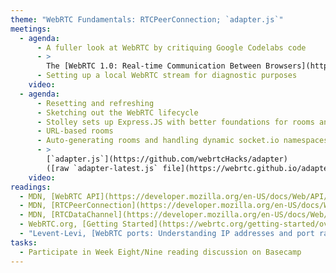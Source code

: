 ```yaml
---
theme: "WebRTC Fundamentals: RTCPeerConnection; `adapter.js`"
meetings:
  - agenda:
      - A fuller look at WebRTC by critiquing Google Codelabs code
      - >
        The [WebRTC 1.0: Real-time Communication Between Browsers](https://www.w3.org/TR/webrtc/) specification
      - Setting up a local WebRTC stream for diagnostic purposes
    video:
  - agenda:
      - Resetting and refreshing
      - Sketching out the WebRTC lifecycle
      - Stolley sets up Express.JS with better foundations for rooms and signaling
      - URL-based rooms
      - Auto-generating rooms and handling dynamic socket.io namespaces on the server
      - >
        [`adapter.js`](https://github.com/webrtcHacks/adapter)
        ([raw `adapter-latest.js` file](https://webrtc.github.io/adapter/adapter-latest.js))
    video:
readings:
  - MDN, [WebRTC API](https://developer.mozilla.org/en-US/docs/Web/API/WebRTC_API)
  - MDN, [RTCPeerConnection](https://developer.mozilla.org/en-US/docs/Web/API/RTCPeerConnection)
  - MDN, [RTCDataChannel](https://developer.mozilla.org/en-US/docs/Web/API/RTCDataChannel)
  - WebRTC.org, [Getting Started](https://webrtc.org/getting-started/overview) (all sections)
  - "Levent-Levi, [WebRTC ports: Understanding IP addresses and port ranges in WebRTC](https://bloggeek.me/webrtc-ports-ip-addresses/)"
tasks:
  - Participate in Week Eight/Nine reading discussion on Basecamp
---
```

